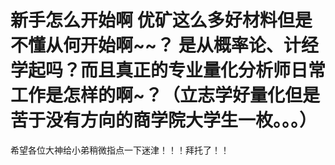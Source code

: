 # 新手怎么开始啊 优矿这么多好材料但是不懂从何开始啊~~？ 是从概率论、计经学起吗？而且真正的专业量化分析师日常工作是怎样的啊~？（立志学好量化但是苦于没有方向的商学院大学生一枚。。。）

希望各位大神给小弟稍微指点一下迷津！！！拜托了！！